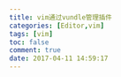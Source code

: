 ```yaml
---
title: vim通过vundle管理插件
categories: [Editor,vim]
tags: [vim]
toc: false
comment: true
date: 2017-04-11 14:59:17
---
```







<!--more-->